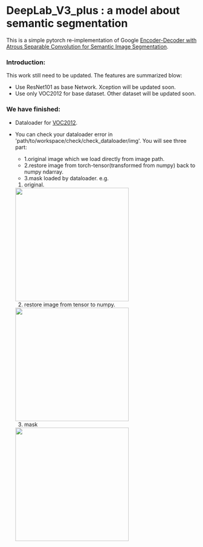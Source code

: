 # DeepLab_V3_plus : a model about semantic segmentation
This is a simple pytorch re-implementation of Google [Encoder-Decoder with Atrous Separable Convolution for Semantic Image Segmentation](https://arxiv.org/pdf/1802.02611.pdf).

### Introduction:
This work still need to be updated.
The features are summarized blow:
+ Use ResNet101 as base Network. Xception will be updated soon.
+ Use only VOC2012 for base dataset. Other dataset will be updated soon.


### We have finished:
+ Dataloader for [VOC2012](http://host.robots.ox.ac.uk/pascal/VOC/voc2012/).
+ You can check your dataloader error in 'path/to/workspace/check/check_dataloader/img'.
  You will see three part:
  + 1.original image which we load directly from image path.
  + 2.restore image from torch-tensor(transformed from numpy) back to numpy ndarray.
  + 3.mask loaded by dataloader.
  e.g.
  1. original.
  <div align=left><img width="300" height="300" src="https://github.com/songdejia/deeplab_v3_plus/blob/master/screenshot/original.png"/></div>

  2. restore image from tensor to numpy.
  <div align=left><img width="300" height="300" src="https://github.com/songdejia/deeplab_v3_plus/blob/master/screenshot/restore.png"/></div>

  3. mask
  <div align=left><img width="300" height="300" src="https://github.com/songdejia/deeplab_v3_plus/blob/master/screenshot/mask.png"/></div>
